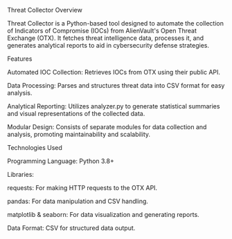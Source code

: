 Threat Collector
Overview

Threat Collector is a Python-based tool designed to automate the collection of Indicators of Compromise (IOCs) from AlienVault's Open Threat Exchange (OTX). It fetches threat intelligence data, processes it, and generates analytical reports to aid in cybersecurity defense strategies.

Features

Automated IOC Collection: Retrieves IOCs from OTX using their public API.

Data Processing: Parses and structures threat data into CSV format for easy analysis.

Analytical Reporting: Utilizes analyzer.py to generate statistical summaries and visual representations of the collected data.

Modular Design: Consists of separate modules for data collection and analysis, promoting maintainability and scalability.

Technologies Used

Programming Language: Python 3.8+

Libraries:

requests: For making HTTP requests to the OTX API.

pandas: For data manipulation and CSV handling.

matplotlib & seaborn: For data visualization and generating reports.

Data Format: CSV for structured data output.